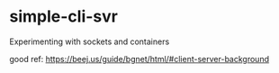 # simple-cli-svr
Experimenting with sockets and containers

good ref: https://beej.us/guide/bgnet/html/#client-server-background

